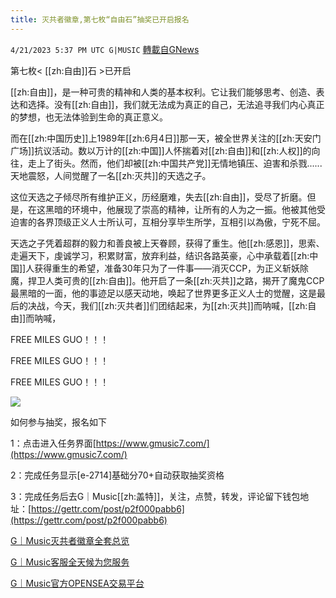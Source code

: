 ```yaml
---
title: 灭共者徽章,第七枚“自由石”抽奖已开启报名
---
```

`4/21/2023 5:37 PM UTC G|MUSIC` [轉載自GNews](https://gnews.org/articles/1244893)

第七枚< [[zh:自由]]石 >已开启


[[zh:自由]]，是一种可贵的精神和人类的基本权利。它让我们能够思考、创造、表达和选择。没有[[zh:自由]]，我们就无法成为真正的自己，无法追寻我们内心真正的梦想，也无法体验到生命的真正意义。

而在[[zh:中国历史]]上1989年[[zh:6月4日]]那一天，被全世界关注的[[zh:天安门广场]]抗议活动。数以万计的[[zh:中国]]人怀揣着对[[zh:自由]]和[[zh:人权]]的向往，走上了街头。然而，他们却被[[zh:中国共产党]]无情地镇压、迫害和杀戮......天地震怒，人间觉醒了一名[[zh:灭共]]的天选之子。

这位天选之子倾尽所有维护正义，历经磨难，失去[[zh:自由]]，受尽了折磨。但是，在这黑暗的环境中，他展现了崇高的精神，让所有的人为之一振。他被其他受迫害的各界顶级正义人士所认可，互相分享毕生所学，互相引以為傲，宁死不屈。

天选之子凭着超群的毅力和善良被上天眷顾，获得了重生。他[[zh:感恩]]，思索、走遍天下，虔诚学习，积累财富，放弃利益，结识各路英豪，心中承载着[[zh:中国]]人获得重生的希望，准备30年只为了一件事——消灭CCP，为正义斩妖除魔，捍卫人类可贵的[[zh:自由]]。他开启了一条[[zh:灭共]]之路，揭开了魔鬼CCP最黑暗的一面，他的事迹足以感天动地，唤起了世界更多正义人士的觉醒，这是最后的决战，今天，我们[[zh:灭共者]]们团结起来，为[[zh:灭共]]而呐喊，[[zh:自由]]而呐喊，

FREE MILES GUO！！！

FREE MILES GUO！！！

FREE MILES GUO！！！

![](https://i.imgur.com/DE0S3Hv.jpg)


如何参与抽奖，报名如下

1：点击进入任务界面[https://www.gmusic7.com/](https://www.gmusic7.com/)

2：完成任务显示[e-2714]基础分70+自动获取抽奖资格

3：完成任务后去G｜Music[[zh:盖特]]，关注，点赞，转发，评论留下钱包地址：[https://gettr.com/post/p2f000pabb6](https://gettr.com/post/p2f000pabb6)


[e-2b50]:此次任务增加了对[[zh:郭文贵]]以及Gmusic空投项目的感想，在[[zh:历史]]的长河中留下了自己独特的印记吧。



[G｜Music灭共者徽章全套总览](https://gnews.org/t/wqA7K6n)

[G｜Music客服全天候为您服务](https://discord.gg/8yknyAQREz)

[G｜Music官方OPENSEA交易平台](https://opensea.io/collection/take-down-the-ccp-badge)




